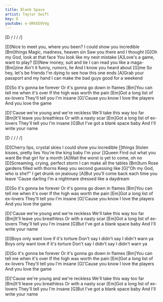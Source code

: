 ```yaml
---
title: Blank Space
artist: Taylor Swift
key: D
youtube: e-ORhEE9VVg
---
```

[D / / / /]

[D]Nice to meet you, where you been?
I could show you incredible [Bm]things
Magic, madness, heaven sin
Saw you there and I thought
[G]Oh my God, look at that face
You look like my next mistake
[A]Love's a game, want to play?
[D]New money, suit and tie
I can read you like a maga-[Bm]zine
Ain't it funny, rumors, lie
And I know you heard about [G]me
So hey, let's be friends
I'm dying to see how this one ends
[A]Grab your passport and my hand
I can make the bad guys good for a weekend

[D]So it's gonna be forever
Or it's gonna go down in flames
[Bm]You can tell me when it's over
If the high was worth the pain
[Em]Got a long list of ex-lovers
They'll tell you I'm insane
[G]'Cause you know I love the players
And you love the game

[D]'Cause we're young and we're reckless
We'll take this way too far
[Bm]It'll leave you breathless
Or with a nasty scar
[Em]Got a long list of ex-lovers
They'll tell you I'm insane
[G]But I've got a blank space baby
And I'll write your name

[D / / / /]

[D]Cherry lips, crystal skies
I could show you incredible []things
Stolen kisses, pretty lies
You're the king baby I'm your []Queen
Find out what you want
Be that girl for a month
[A]Wait the worst is yet to come, oh no
[D]Screaming, crying, perfect storm
I can make all the tables [Bm]turn
Rose gardens filled with thorns
Keep you second guessing like
[G]"Oh my God, who is she?"
I get drunk on jealousy
[A]But you'll come back each time you leave
'Cause darling I'm a nightmare dressed like a daydream

[D]So it's gonna be forever
Or it's gonna go down in flames
[Bm]You can tell me when it's over
If the high was worth the pain
[Em]Got a long list of ex-lovers
They'll tell you I'm insane
[G]'Cause you know I love the players
And you love the game

[D]'Cause we're young and we're reckless
We'll take this way too far
[Bm]It'll leave you breathless
Or with a nasty scar
[Em]Got a long list of ex-lovers
They'll tell you I'm insane
[G]But I've got a blank space baby
And I'll write your name

[D]Boys only want love if it's torture
Don't say I didn't say I didn't warn ya
Boys only want love if it's torture
Don't say I didn't say I didn't warn ya

[D]So it's gonna be forever
Or it's gonna go down in flames
[Bm]You can tell me when it's over
If the high was worth the pain
[Em]Got a long list of ex-lovers
They'll tell you I'm insane
[G]'Cause you know I love the players
And you love the game

[D]'Cause we're young and we're reckless
We'll take this way too far
[Bm]It'll leave you breathless
Or with a nasty scar
[Em]Got a long list of ex-lovers
They'll tell you I'm insane
[G]But I've got a blank space baby
And I'll write your name